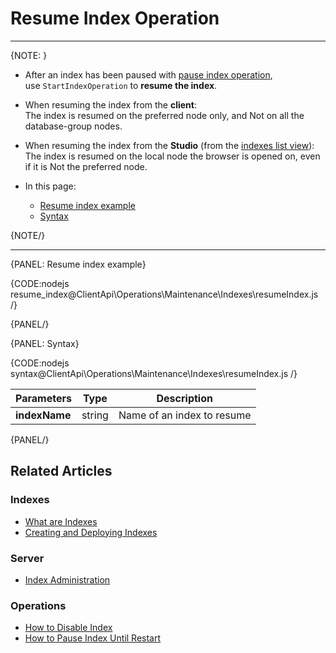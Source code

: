 # Resume Index Operation

---

{NOTE: }

* After an index has been paused with [pause index operation](../../../../client-api/operations/maintenance/indexes/stop-index),  
  use `StartIndexOperation` to __resume the index__.  

* When resuming the index from the __client__:  
  The index is resumed on the preferred node only, and Not on all the database-group nodes.

* When resuming the index from the __Studio__ (from the [indexes list view](../../../../studio/database/indexes/indexes-list-view#indexes-list-view---actions)):  
  The index is resumed on the local node the browser is opened on, even if it is Not the preferred node.

* In this page:
    * [Resume index example](../../../../client-api/operations/maintenance/indexes/start-index#resume-index-example)
    * [Syntax](../../../../client-api/operations/maintenance/indexes/start-index#syntax)

{NOTE/}

---

{PANEL: Resume index example}

{CODE:nodejs resume_index@ClientApi\Operations\Maintenance\Indexes\resumeIndex.js /}

{PANEL/}

{PANEL: Syntax}

{CODE:nodejs syntax@ClientApi\Operations\Maintenance\Indexes\resumeIndex.js /}

| Parameters | Type | Description |
| - | - |-|
| **indexName** | string | Name of an index to resume |

{PANEL/}

## Related Articles

### Indexes

- [What are Indexes](../../../../indexes/what-are-indexes)
- [Creating and Deploying Indexes](../../../../indexes/creating-and-deploying)

### Server

- [Index Administration](../../../../server/administration/index-administration)

### Operations

- [How to Disable Index](../../../../client-api/operations/maintenance/indexes/disable-index)
- [How to Pause Index Until Restart](../../../../client-api/operations/maintenance/indexes/stop-index)
